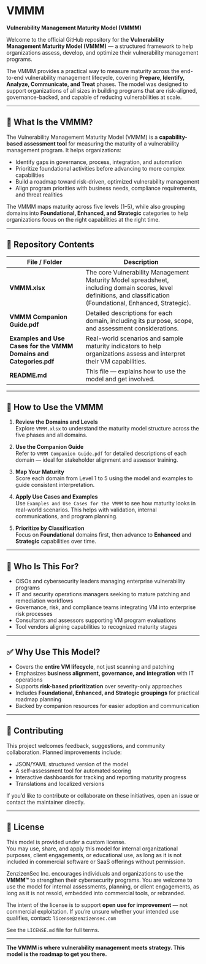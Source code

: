 # VMMM
**Vulnerability Management Maturity Model (VMMM)**

Welcome to the official GitHub repository for the **Vulnerability Management Maturity Model (VMMM)** — a structured framework to help organizations assess, develop, and optimize their vulnerability management programs.

The VMMM provides a practical way to measure maturity across the end-to-end vulnerability management lifecycle, covering **Prepare, Identify, Analyze, Communicate, and Treat** phases. The model was designed to support organizations of all sizes in building programs that are risk-aligned, governance-backed, and capable of reducing vulnerabilities at scale.

---

## 📌 What Is the VMMM?

The Vulnerability Management Maturity Model (VMMM) is a **capability-based assessment tool** for measuring the maturity of a vulnerability management program. It helps organizations:

- Identify gaps in governance, process, integration, and automation
- Prioritize foundational activities before advancing to more complex capabilities
- Build a roadmap toward risk-driven, optimized vulnerability management
- Align program priorities with business needs, compliance requirements, and threat realities

The VMMM maps maturity across five levels (1–5), while also grouping domains into **Foundational, Enhanced, and Strategic** categories to help organizations focus on the right capabilities at the right time.

---

## 📁 Repository Contents

| File / Folder | Description |
|---------------|-------------|
| **VMMM.xlsx** | The core Vulnerability Management Maturity Model spreadsheet, including domain scores, level definitions, and classification (Foundational, Enhanced, Strategic). |
| **VMMM Companion Guide.pdf** | Detailed descriptions for each domain, including its purpose, scope, and assessment considerations. |
| **Examples and Use Cases for the VMMM Domains and Categories.pdf** | Real-world scenarios and sample maturity indicators to help organizations assess and interpret their VM capabilities. |
| **README.md** | This file — explains how to use the model and get involved. |

---

## 🧭 How to Use the VMMM

1. **Review the Domains and Levels**  
   Explore `VMMM.xlsx` to understand the maturity model structure across the five phases and all domains.

2. **Use the Companion Guide**  
   Refer to `VMMM Companion Guide.pdf` for detailed descriptions of each domain — ideal for stakeholder alignment and assessor training.

3. **Map Your Maturity**  
   Score each domain from Level 1 to 5 using the model and examples to guide consistent interpretation.

4. **Apply Use Cases and Examples**  
   Use `Examples and Use Cases for the VMMM` to see how maturity looks in real-world scenarios. This helps with validation, internal communications, and program planning.

5. **Prioritize by Classification**  
   Focus on **Foundational** domains first, then advance to **Enhanced** and **Strategic** capabilities over time.

---

## 🧠 Who Is This For?

- CISOs and cybersecurity leaders managing enterprise vulnerability programs
- IT and security operations managers seeking to mature patching and remediation workflows
- Governance, risk, and compliance teams integrating VM into enterprise risk processes
- Consultants and assessors supporting VM program evaluations
- Tool vendors aligning capabilities to recognized maturity stages

---

## ✅ Why Use This Model?

- Covers the **entire VM lifecycle**, not just scanning and patching
- Emphasizes **business alignment, governance, and integration** with IT operations
- Supports **risk-based prioritization** over severity-only approaches
- Includes **Foundational, Enhanced, and Strategic groupings** for practical roadmap planning
- Backed by companion resources for easier adoption and communication

---

## 📣 Contributing

This project welcomes feedback, suggestions, and community collaboration. Planned improvements include:

- JSON/YAML structured version of the model
- A self-assessment tool for automated scoring
- Interactive dashboards for tracking and reporting maturity progress
- Translations and localized versions

If you’d like to contribute or collaborate on these initiatives, open an issue or contact the maintainer directly.

---

## 📜 License

This model is provided under a custom license.  
You may use, share, and apply this model for internal organizational purposes, client engagements, or educational use, as long as it is not included in commercial software or SaaS offerings without permission.

ZenzizenSec Inc. encourages individuals and organizations to use the **VMMM™** to strengthen their cybersecurity programs. You are welcome to use the model for internal assessments, planning, or client engagements, as long as it is not resold, embedded into commercial tools, or rebranded.

The intent of the license is to support **open use for improvement** — not commercial exploitation. If you’re unsure whether your intended use qualifies, contact: `license@zenzizensec.com`

See the `LICENSE.md` file for full terms.

---

**The VMMM is where vulnerability management meets strategy. This model is the roadmap to get you there.**

